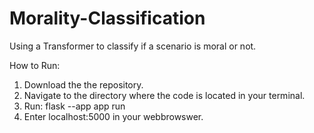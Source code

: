 # Morality-Classification
Using  a Transformer to classify if a scenario is moral or not.

How to Run: 
1. Download the the repository.
2. Navigate to the directory where the code is located in your terminal.
3. Run: flask --app app run
4. Enter localhost:5000 in your webbrowswer.
